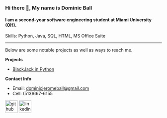 ### Hi there 👋, My name is Dominic Ball
#### I am a second-year software engineering student at Miami University (OH).



Skills: Python, Java, SQL, HTML, MS Office Suite

___________________________________________________________________________________________________________

Below are some notable projects as well as ways to reach me. 

**Projects**
  - [BlackJack in Python](https://github.com/dominic-ball/dominic-ball.io/blob/main/pythonBlackjack.py)
    
**Contact Info**
  - Email: dominicjeromeball@gmail.com
  - Cell: (513)667-6155
    
[<img src='https://cdn.jsdelivr.net/npm/simple-icons@3.0.1/icons/github.svg' alt='github' height='40'>](https://github.com/dominic-ball)  [<img src='https://cdn.jsdelivr.net/npm/simple-icons@3.0.1/icons/linkedin.svg' alt='linkedin' height='40'>](https://www.linkedin.com/in/https://www.linkedin.com/in/dominic-j-ball//)  

